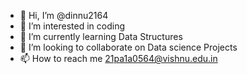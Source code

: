 - 👋 Hi, I’m @dinnu2164
- 👀 I’m interested in coding
- 🌱 I’m currently learning Data Structures
- 💞️ I’m looking to collaborate on Data science Projects
- 📫 How to reach me 21pa1a0564@vishnu.edu.in

<!---
dinnu2164/dinnu2164 is a ✨ special ✨ repository because its `README.md` (this file) appears on your GitHub profile.
You can click the Preview link to take a look at your changes.
--->
